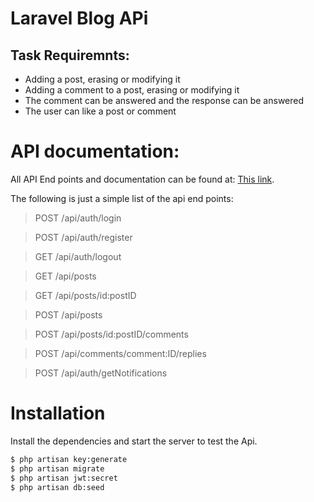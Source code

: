 # Laravel Blog APi


## Task Requiremnts:
- Adding a post, erasing or modifying it
- Adding a comment to a post, erasing or modifying it
- The comment can be answered and the response can be answered
- The user can like a post or comment

# API documentation:
All API End points and documentation can be found at:
[This link](https://api.postman.com/collections/22137553-47c44bca-ffd4-4ee5-b9fa-9aa8f73ba5ed?access_key=PMAT-01GMQ7B2AGTM4YRSVVWQMNKCX7).

The following is just a simple list of the api end points:

>POST /api/auth/login

>POST /api/auth/register

>GET  /api/auth/logout

>GET  /api/posts

>GET  /api/posts/id:postID

>POST /api/posts

>POST /api/posts/id:postID/comments

>POST /api/comments/comment:ID/replies

>POST /api/auth/getNotifications

# Installation

Install the dependencies and start the server to test the Api.

```sh
$ php artisan key:generate
$ php artisan migrate
$ php artisan jwt:secret 
$ php artisan db:seed
```

